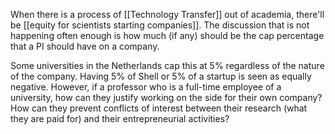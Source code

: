 When there is a process of [[Technology Transfer]] out of academia, there'll be [[equity for scientists starting companies]]. The discussion that is not happening often enough is how much (if any) should be the cap percentage that a PI should have on a company. 

Some universities in the Netherlands cap this at 5% regardless of the nature of the company. Having 5% of Shell or 5% of a startup is seen as equally negative. However, if a professor who is a full-time employee of a university, how can they justify working on the side for their own company? How can they prevent conflicts of interest between their research (what they are paid for) and their entrepreneurial activities?